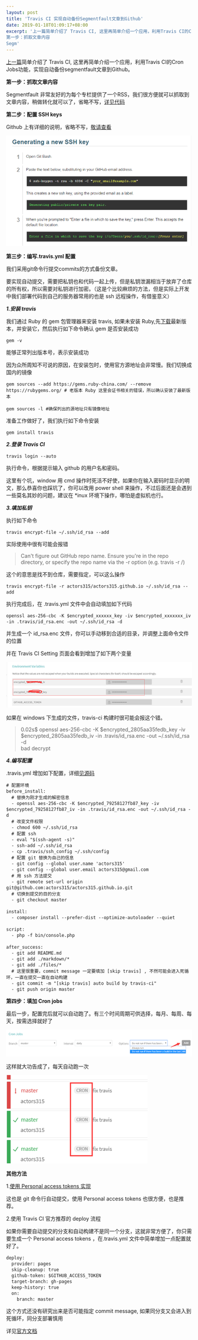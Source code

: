 ```yaml
---  
layout: post  
title: 'Travis CI 实现自动备份Segmentfault文章到Github'  
date: 2019-01-18T01:09:17+08:00  
excerpt: '上一篇简单介绍了 Travis CI, 这里再简单介绍一个应用，利用Travis CI的Cron Jobs功能，实现自动备份segmentfault文章到Github。
第一步：抓取文章内容
Segm'  
---  
```


[上一篇](https://segmentfault.com/a/1190000017891810)简单介绍了 Travis CI, 这里再简单介绍一个应用，利用Travis CI的Cron Jobs功能，实现自动备份segmentfault文章到Github。

**第一步：抓取文章内容**

Segmentfault 非常友好的为每个专栏提供了一个RSS，我们很方便就可以抓取到文章内容，稍做转化就可以了，省略不写，[详见代码](https://github.com/actors315/actors315.github.io/blob/master/bin/console.php)

**第二步：配置 SSH keys**

Github 上有详细的说明，省略不写，[敬请查看](https://help.github.com/articles/generating-a-new-ssh-key-and-adding-it-to-the-ssh-agent/)

![clipboard.png](/blog/files/images/3aaa3b5b69dc07bee48e9f22e48949dc.png "clipboard.png")

**第三步：编写.travis.yml 配置**

我们采用git命令行提交commits的方式备份文章。

要实现自动提交，需要把私钥也和代码一起上传，但是私钥泄漏相当于放弃了仓库的所有权，所以需要对私钥进行加密。（这是个比较麻烦的方法，但是实际上开发中我们部署代码到自己的服务器常用的也是 ssh 远程操作，有借鉴意义）

***1.安装 travis***

我们通过 Ruby 的 gem 包管理器来安装 travis, 如果未安装 Ruby,先[下载](http://www.ruby-lang.org)最新版本，并安装它，然后执行如下命令确认 gem 是否安装成功

```
gem -v
```

能够正常列出版本号，表示安装成功

因为众所周知不可说的原因，在安装包时，使用官方源地址会非常慢。我们切换成国内的镜像

```
gem sources --add https://gems.ruby-china.com/ --remove https://rubygems.org/ # 老版本 Ruby 这里会证书相关的错误，所以确认安装了最新版本

gem sources -l #确保列出的源地址只有镜像地址
```

准备工作做好了，我们执行如下命令安装

```
gem install travis
```

***2.登录 Travis CI***

```
travis login --auto
```

执行命令，根据提示输入 github 的用户名和密码。

这里有个坑，window 用 cmd 操作时死活不好使，如果你在输入密码时显示的明文，那么恭喜你也踩坑了，你可以改用 power shell 来操作，不过后面还是会遇到一些莫名其妙的问题，建议在 \*inux 环境下操作，哪怕是虚拟机也行。

***3.填加私钥***

执行如下命令

```
travis encrypt-file ~/.ssh/id_rsa --add
```

实际使用中很有可能会报错

> Can't figure out GitHub repo name. Ensure you're in the repo directory, or specify the repo name via the -r option (e.g. travis <command> -r <owner>/<repo>)

这个的意思是找不到仓库，需要指定，可以这么操作

```
travis encrypt-file -r actors315/actors315.github.io ~/.ssh/id_rsa --add
```

执行完成后，在 .travis.yml 文件中会自动填加如下代码

```
openssl aes-256-cbc -K $encrypted_xxxxxx_key -iv $encrypted_xxxxxxx_iv -in .travis/id_rsa.enc -out ~/.ssh/id_rsa -d
```

并生成一个 id\_rsa.enc 文件，你可以手动移到合适的目录，并调整上面命令文件的位置

并在 Travis CI Setting 页面会看到增加了如下两个变量

![clipboard.png](/blog/files/images/89451961de7451e585291e6f52ac6fa2.png "clipboard.png")

如果在 windows 下生成的文件，travis-ci 构建时很可能会报这个错。

> 0.02s$ openssl aes-256-cbc -K $encrypted\_2805aa35fedb\_key -iv $encrypted\_2805aa35fedb\_iv -in .travis/id\_rsa.enc -out ~/.ssh/id\_rsa -d  
> bad decrypt

***4.编写配置***

.travis.yml 增加如下配置，详细[见源码](https://github.com/actors315/actors315.github.io/blob/master/.travis.yml)

```
# 配置环境
before_install:
  # 替换为刚才生成的解密信息
  - openssl aes-256-cbc -K $encrypted_79258127fb87_key -iv $encrypted_79258127fb87_iv -in .travis/id_rsa.enc -out ~/.ssh/id_rsa -d
  # 改变文件权限
  - chmod 600 ~/.ssh/id_rsa
  # 配置 ssh
  - eval "$(ssh-agent -s)"
  - ssh-add ~/.ssh/id_rsa
  - cp .travis/ssh_config ~/.ssh/config
  # 配置 git 替换为自己的信息
  - git config --global user.name 'actors315'
  - git config --global user.email actors315@gmail.com
  # 用 ssh 方法提交
  - git remote set-url origin git@github.com:actors315/actors315.github.io.git
  # 切换到提交的目的分支
  - git checkout master

install:
  - composer install --prefer-dist --optimize-autoloader --quiet

script:
  - php -f bin/console.php

after_success:
  - git add README.md
  - git add ./markdown/*
  - git add ./files/*
  # 这里很重要，commit message 一定要填加 [skip travis] , 不然可能会进入死循环，一直在提交一直在自动构建
  - git commit -m "[skip travis] auto build by travis-ci" 
  - git push origin master
```

**第四步：填加 Cron jobs**

最后一步，配置完后就可以自动跑了。有三个时间周期可供选择，每月、每周、每天，按需选择就好了

![clipboard.png](/blog/files/images/f974e16864421adc198e0553d1321d59.png "clipboard.png")

这样就大功告成了，每天自动跑一次

![clipboard.png](/blog/files/images/93a2024c1a86bf167139fe497bcf2ce1.png "clipboard.png")

**其他方法**

1.[使用 Personal access tokens 实现](https://www.cnblogs.com/morang/p/7228488.html)

这也是 git 命令行自动提交，使用 Personal access tokens 也很方便，也是推荐。

2.使用 Travis CI 官方推荐的 deploy 流程

如果你需要自动提交的分支和自动构建不是同一个分支，这就非常方便了，你只需要生成一个 Personal access tokens ，在.travis.yml 文件中简单增加一点配置就好了。

```
deploy:
  provider: pages
  skip-cleanup: true
  github-token: $GITHUB_ACCESS_TOKEN
  target-branch: gh-pages
  keep-history: true
  on:
    branch: master
```

这个方式还没有研究出来是否可能指定 commit message, 如果同分支又会进入到死循环，同分支部署慎用

详见[官方文档](https://docs.travis-ci.com/user/deployment/pages/)